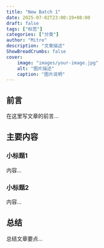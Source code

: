```yaml
---
title: "New Batch 1"
date: 2025-07-02T23:00:19+08:00
draft: false
tags: ["标签"]
categories: ["分类"]
author: "Mitre"
description: "文章描述"
ShowBreadCrumbs: false
cover:
    image: "images/your-image.jpg"
    alt: "图片描述"
    caption: "图片说明"
---
```


## 前言

在这里写文章的前言...

## 主要内容

### 小标题1

内容...

### 小标题2

内容...

## 总结

总结文章要点...
